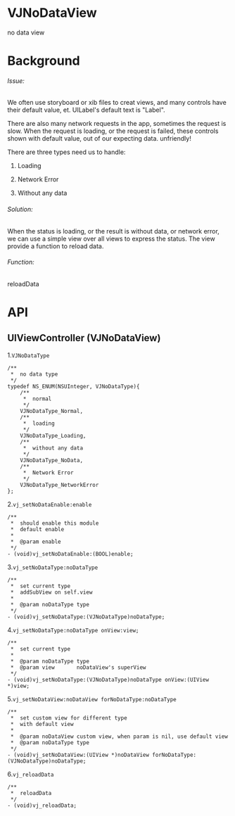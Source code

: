 VJNoDataView
============

no data view

# Background

###### Issue:

We often use storyboard or xib files to creat views, and many controls have their default value, et. UILabel's default text is "Label".

There are also many network requests in the app, sometimes the request is slow. When the request is loading, or the request is failed, these controls shown with default value, out of our expecting data. unfriendly!

There are three types need us to handle:

1. Loading

2. Network Error

3. Without any data

###### Solution:

When the status is loading, or the result is without data, or network error, we can use a simple view over all views to express the status. The view provide a function to reload data.

###### Function:

reloadData

# API

## UIViewController (VJNoDataView)

1.`VJNoDataType`

```
/**
 *  no data type
 */
typedef NS_ENUM(NSUInteger, VJNoDataType){
    /**
     *  normal
     */
    VJNoDataType_Normal,
    /**
     *  loading
     */
    VJNoDataType_Loading,
    /**
     *  without any data
     */
    VJNoDataType_NoData,
    /**
     *  Network Error
     */
    VJNoDataType_NetworkError
};
```

2.`vj_setNoDataEnable:enable`

```
/**
 *  should enable this module
 *  default enable
 *
 *  @param enable
 */
- (void)vj_setNoDataEnable:(BOOL)enable;
```

3.`vj_setNoDataType:noDataType`

```
/**
 *  set current type
 *  addSubView on self.view
 *
 *  @param noDataType type
 */
- (void)vj_setNoDataType:(VJNoDataType)noDataType;
```

4.`vj_setNoDataType:noDataType onView:view;`

```
/**
 *  set current type
 *
 *  @param noDataType type
 *  @param view       noDataView's superView
 */
- (void)vj_setNoDataType:(VJNoDataType)noDataType onView:(UIView *)view;
```

5.`vj_setNoDataView:noDataView forNoDataType:noDataType`

```
/**
 *  set custom view for different type
 *  with default view
 *
 *  @param noDataView custom view, when param is nil, use default view
 *  @param noDataType type
 */
- (void)vj_setNoDataView:(UIView *)noDataView forNoDataType:(VJNoDataType)noDataType;
```

6.`vj_reloadData`

```
/**
 *  reloadData
 */
- (void)vj_reloadData;
```